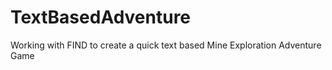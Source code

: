 # TextBasedAdventure
Working with FIND to create a quick text based Mine Exploration Adventure Game
